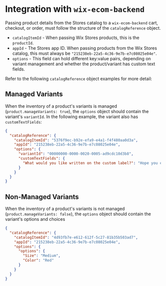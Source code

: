 # Integration with `wix-ecom-backend`

Passing product details from the Stores catalog to a `wix-ecom-backend` cart, checkout, or order, must follow the structure of the `catalogReference` object.

* `catalogItemId` - When passing Wix Stores products, this is the `productId`.
* `appId` - The Stores app ID. When passing products from the Wix Stores catalog, this must always be `"215238eb-22a5-4c36-9e7b-e7c08025e04e"`.
* `options` - This field can hold different key:value pairs, depending on variant management and whether the product/variant has custom text fields.

Refer to the following `catalogReference` object examples for more detail:

## Managed Variants

When the inventory of a product's variants is managed (`product.manageVariants: true`), the `options` object should contain the variant's `variantId`. In the following example, the variant also has `customTextFields`:

```json
{
  "catalogReference": {
    "catalogItemId": "5376f9ec-b92e-efa9-e4a1-f4f480aa0d3a",
    "appId": "215238eb-22a5-4c36-9e7b-e7c08025e04e",
    "options": {
      "variantId": "00000000-0000-0020-0005-ad9cdc10d3b8",
      "customTextFields": {
        "What would you like written on the custom label?": "Hope you enjoy the coffee! :)"
      }
    }
  }
}
```

## Non-Managed Variants

When the inventory of a product's variants is not managed (`product.manageVariants: false`), the `options` object should contain the variant's options and choices

```json
{
  "catalogReference": {
    "catalogItemId": "4d93fb7e-e612-612f-5c27-81b35b503ad7",
    "appId": "215238eb-22a5-4c36-9e7b-e7c08025e04e",
    "options": {
      "options": {
        "Size": "Medium",
        "Color": "Red"
      }
    }
  }
}
```
